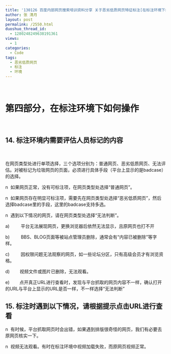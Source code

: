 ```yaml
---
title: '130126 百度内部网页搜索培训资料分享 关于恶劣低质网页特征标注[在标注环境下如何操作]'
author: 张 清月
layout: post
permalink: /2550.html
duoshuo_thread_id:
  - 1280248249638191361
views:
  - 1
categories:
  - Code
tags:
  - 恶劣低质网页
  - 标注
  - 环境
---
```

&nbsp;

# 第四部分，在标注环境下如何操作

&nbsp;

## 14. 标注环境内需要评估人员标记的内容

&nbsp;

在网页类型处进行单项选择，三个选项分别为：普通网页、恶劣低质网页、无法评估。对被标记为垃圾网页的页面，必须进行具体手段（平台上显示的是badcase）的选择。

n  如果网页正常，没有可标注项，在网页类型处选择“普通网页”。

n  如果网页存在明显可标注项，需要先在网页类型处选择“恶劣低质网页”，然后选择badcase里的手段，这里的badcase支持多选。

n  遇到以下情况的网页，请在网页类型处选择“无法判断”。

a)         平台无法展现网页，更换浏览器后依然无法显示，且原网页也打不开

b)         BBS、BLOG页面等被站点管理员删除，通常会有“内容已被删除”等字样。

c)         因权限问题无法观察的网页，如一些论坛分区，只有高级会员才有浏览资格。

d)        视频文件或图片已删除，无法观看。

e)        点开真正URL进行查看时，发现与平台抓取的网页内容不一样，确认打开的URL与平台上显示的URL是否一样，不一样选择“无法判断”

### 

## 15. 标注时遇到以下情况，请根据提示点击URL进行查看

n  有时候，平台抓取网页时会出错，如果遇到排版很奇怪的网页，我们有必要去原网页核实一下。

n  视频无法观看。有时在标注环境中视频加载失败，而原网页视频正常。

&nbsp;